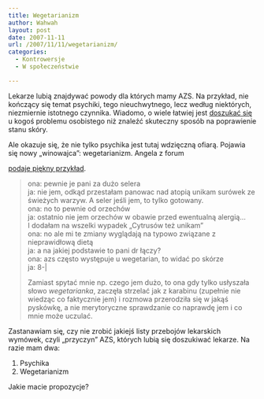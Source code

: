 ```yaml
---
title: Wegetarianizm
author: Wahwah
layout: post
date: 2007-11-11
url: /2007/11/11/wegetarianizm/
categories:
  - Kontrowersje
  - W społeczeństwie

---
```

Lekarze lubią znajdywać powody dla których mamy AZS. Na przykład, nie kończący się temat psychiki, tego nieuchwytnego, lecz według niektórych, niezmiernie istotnego czynnika. Wiadomo, o wiele łatwiej jest [doszukać się][1] u kogoś problemu osobistego niż znaleźć skuteczny sposób na poprawienie stanu skóry.

<!--more-->Ale okazuje się, że nie tylko psychika jest tutaj wdzięczną ofiarą. Pojawia się nowy „winowajca”: wegetarianizm. Angela z forum 

[podaje piękny przykład][2].

>  <span class="postbody">ona: pewnie je pani za dużo selera<br /> ja: nie jem, odkąd przestałam panowac nad atopią unikam surówek ze świeżych warzyw. A seler jeśli jem, to tylko gotowany.<br /> ona: no to pewnie od orzechów<br /> ja: ostatnio nie jem orzechów w obawie przed ewentualną alergią&#8230;<br /> I dodałam na wszelki wypadek &#8222;Cytrusów też unikam&#8221;<br /> ona: no ale mi te zmiany wyglądają na typowo związane z nieprawidłową dietą<br /> ja: a na jakiej podstawie to pani dr łączy?<br /> ona: azs często występuje u wegetarian, to widać po skórze<br /> ja: 8-|</p> 
> 
> <p>
>   </span><span class="postbody">Zamiast spytać mnie np. czego jem dużo, to ona gdy tylko usłyszała słowo <em>wegetarianka</em>, zaczęła strzelać jak z karabinu (zupełnie nie wiedząc co faktycznie jem) i rozmowa przerodziła się w jakąś pyskówkę, a nie merytoryczne sprawdzanie co naprawdę jem i co mnie może uczulać. </span>
> </p></blockquote> 
> 
> <p>
>   Zastanawiam się, czy nie zrobić jakiejś listy przebojów lekarskich wymówek, czyli „przyczyn” AZS, których lubią się doszukiwać lekarze. Na razie mam dwa:
> </p>
> 
> <ol>
>   <li>
>     Psychika
>   </li>
>   <li>
>     Wegetarianizm
>   </li>
> </ol>
> 
> <p>
>   Jakie macie propozycje?
> </p>

 [1]: http://blog.atopowe.pl/2007/05/27/brak-rezultatu-plus-wymowka-rowna-sie-rezultat/
 [2]: http://www.atopowe-zapalenie.pl/forum/viewtopic.php?p=63747#63747